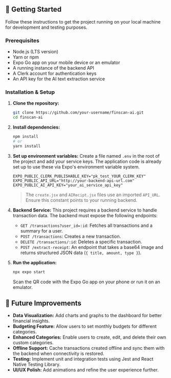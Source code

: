 
## 🚀 Getting Started

Follow these instructions to get the project running on your local machine for development and testing purposes.

### Prerequisites

*   Node.js (LTS version)
*   Yarn or npm
*   Expo Go app on your mobile device or an emulator
*   A running instance of the backend API
*   A Clerk account for authentication keys
*   An API key for the AI text extraction service

### Installation & Setup

1.  **Clone the repository:**
    ```bash
    git clone https://github.com/your-username/finscan-ai.git
    cd finscan-ai
    ```

2.  **Install dependencies:**
    ```bash
    npm install
    # or
    yarn install
    ```

3.  **Set up environment variables:**
    Create a file named `.env` in the root of the project and add your service keys. The application code is already set up to use these via Expo's environment variable system.

    ```
    EXPO_PUBLIC_CLERK_PUBLISHABLE_KEY="pk_test_YOUR_CLERK_KEY"
    EXPO_PUBLIC_API_URL="http://your-backend-api-url.com"
    EXPO_PUBLIC_AI_API_KEY="your_ai_service_api_key" 
    ```
    > The `create.jsx` and `AIRecipt.jsx` files use an imported `API_URL`. Ensure this constant points to your running backend.

4.  **Backend Service:**
    This project requires a backend service to handle transaction data. The backend must expose the following endpoints:
    *   `GET /transactions?user_id=:id`: Fetches all transactions and a summary for a user.
    *   `POST /transactions`: Creates a new transaction.
    *   `DELETE /transactions/:id`: Deletes a specific transaction.
    *   `POST /extract-receipt`: An endpoint that takes a base64 image and returns structured JSON data (`{ title, amount, type }`).

5.  **Run the application:**
    ```bash
    npx expo start
    ```
    Scan the QR code with the Expo Go app on your phone or run it on an emulator.

## 🔮 Future Improvements

*   **Data Visualization:** Add charts and graphs to the dashboard for better financial insights.
*   **Budgeting Feature:** Allow users to set monthly budgets for different categories.
*   **Enhanced Categories:** Enable users to create, edit, and delete their own custom categories.
*   **Offline Support:** Cache transactions created offline and sync them with the backend when connectivity is restored.
*   **Testing:** Implement unit and integration tests using Jest and React Native Testing Library.
*   **UI/UX Polish:** Add animations and refine the user experience further.
